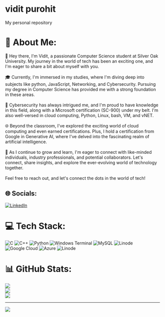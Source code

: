 # vidit purohit
My personal repository
# 💫 About Me:
 👋 Hey there, I'm Vidit, a passionate Computer Science student at Silver Oak University. My journey in the world of tech has been an exciting one, and I'm eager to share a bit about myself with you.<br><br>🎓 Currently, I'm immersed in my studies, where I'm diving deep into subjects like python, JavaScript, Networking, and Cybersecurity. Pursuing my degree in Computer Science has provided me with a strong foundation in these areas.<br><br>🔐 Cybersecurity has always intrigued me, and I'm proud to have knowledge in this field, along with a Microsoft certification (SC-900) under my belt. I'm also well-versed in cloud computing, Python, Linux, bash, VM, and vNET.<br><br>🌐 Beyond the classroom, I've explored the exciting world of cloud computing and even earned certifications. Plus, I hold a certification from Google in Generative AI, where I've delved into the fascinating realm of artificial intelligence.<br><br>🚀 As I continue to grow and learn, I'm eager to connect with like-minded individuals, industry professionals, and potential collaborators. Let's connect, share insights, and explore the ever-evolving world of technology together.<br><br>Feel free to reach out, and let's connect the dots in the world of tech!


## 🌐 Socials:
[![LinkedIn](https://img.shields.io/badge/LinkedIn-%230077B5.svg?logo=linkedin&logoColor=white)](https://linkedin.com/in/https://www.linkedin.com/in/vidit-purohit-73b69b270/) 

# 💻 Tech Stack:
![C](https://img.shields.io/badge/c-%2300599C.svg?style=for-the-badge&logo=c&logoColor=white) ![C++](https://img.shields.io/badge/c++-%2300599C.svg?style=for-the-badge&logo=c%2B%2B&logoColor=white) ![Python](https://img.shields.io/badge/python-3670A0?style=for-the-badge&logo=python&logoColor=ffdd54) ![Windows Terminal](https://img.shields.io/badge/Windows%20Terminal-%234D4D4D.svg?style=for-the-badge&logo=windows-terminal&logoColor=white) ![MySQL](https://img.shields.io/badge/mysql-4479A1.svg?style=for-the-badge&logo=mysql&logoColor=white) ![Linode](https://img.shields.io/badge/linode-00A95C?style=for-the-badge&logo=linode&logoColor=white) ![Google Cloud](https://img.shields.io/badge/GoogleCloud-%234285F4.svg?style=for-the-badge&logo=google-cloud&logoColor=white) ![Azure](https://img.shields.io/badge/azure-%230072C6.svg?style=for-the-badge&logo=microsoftazure&logoColor=white) ![Linode](https://img.shields.io/badge/linode-00A95C?style=for-the-badge&logo=linode&logoColor=white)
# 📊 GitHub Stats:
![](https://github-readme-stats.vercel.app/api?username=viz26&theme=dark&hide_border=false&include_all_commits=false&count_private=false)<br/>
![](https://github-readme-streak-stats.herokuapp.com/?user=viz26&theme=dark&hide_border=false)<br/>
![](https://github-readme-stats.vercel.app/api/top-langs/?username=viz26&theme=dark&hide_border=false&include_all_commits=false&count_private=false&layout=compact)

---
[![](https://visitcount.itsvg.in/api?id=viz26&icon=0&color=0)](https://visitcount.itsvg.in)

<!-- Proudly created with GPRM ( https://gprm.itsvg.in ) -->

